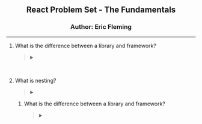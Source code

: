 <center>
<h2>React Problem Set - The Fundamentals</h2>
<h3> Author: Eric Fleming</h3>
</center>

---

<ol type="1">

<!-- Section -->
<li> What is the difference between a library and framework?
<blockquote><details><summary></summary>
  
React is a front-end library
```
function test() {
  console.log("notice the blank line before this function?");
}
```
## Heading
1. A numbered
2. list
    * With some
    * Sub bullets

</br><mytag>
Tags: #fundamentals
</mytag></details></blockquote></li></br>
<!-- --- -->

<!-- Section -->
<li> What is nesting?
<blockquote><details><summary></summary>
  
React is a front-end library
```
function test() {
  console.log("notice the blank line before this function?");
}
```

</br><mytag>
Tags: #fundamentals
</mytag></details></blockquote>

<ol>
<!-- Nesting -->
<!-- Section -->
<li> What is the difference between a library and framework?
<blockquote><details><summary></summary>
  
React is a front-end library
```
function test() {
  console.log("notice the blank line before this function?");
}
```
## Heading
1. A numbered
2. list
    * With some
    * Sub bullets

</br><mytag>
Tags: #fundamentals
</mytag></details></blockquote></li></br>
<!-- --- -->
</ol>
<!-- NESTING -->

</li></br>
<!-- --- -->


</ol>

